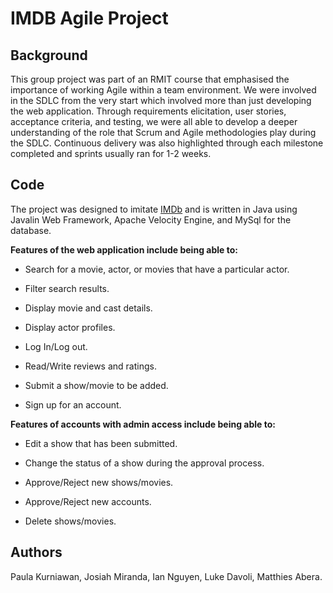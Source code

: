 # IMDB Agile Project

## Background
This group project was part of an RMIT course that emphasised the importance of working Agile within a team environment. We were involved in the SDLC from the very start which involved more than just developing the web application. Through requirements elicitation, user stories, acceptance criteria, and testing, we were all able to develop a deeper understanding of the role that Scrum and Agile methodologies play during the SDLC. Continuous delivery was also highlighted through each milestone completed and sprints usually ran for 1-2 weeks. 

## Code
The project was designed to imitate [IMDb](https://www.imdb.com/) and is written in Java using Javalin Web Framework, Apache Velocity Engine, and MySql for the database. 

**Features of the web application include being able to:**

- Search for a movie, actor, or movies that have a particular actor.

- Filter search results. 

- Display movie and cast details.

- Display actor profiles. 

- Log In/Log out.

- Read/Write reviews and ratings.

- Submit a show/movie to be added. 

- Sign up for an account. 


**Features of accounts with admin access include being able to:**

- Edit a show that has been submitted. 

- Change the status of a show during the approval process. 

- Approve/Reject new shows/movies. 

- Approve/Reject new accounts. 

- Delete shows/movies. 

## Authors
Paula Kurniawan, Josiah Miranda, Ian Nguyen, Luke Davoli, Matthies Abera.







